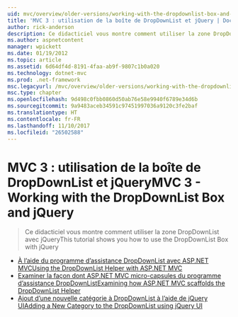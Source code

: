 ```yaml
---
uid: mvc/overview/older-versions/working-with-the-dropdownlist-box-and-jquery/index
title: 'MVC 3 : utilisation de la boîte de DropDownList et jQuery | Documents Microsoft'
author: rick-anderson
description: Ce didacticiel vous montre comment utiliser la zone DropDownList avec jQuery
ms.author: aspnetcontent
manager: wpickett
ms.date: 01/19/2012
ms.topic: article
ms.assetid: 6d64df4d-8191-4faa-ab9f-9807c1b0a020
ms.technology: dotnet-mvc
ms.prod: .net-framework
msc.legacyurl: /mvc/overview/older-versions/working-with-the-dropdownlist-box-and-jquery
msc.type: chapter
ms.openlocfilehash: 9d498c0fbb0860d50ab76e58e9940f6789e34d6b
ms.sourcegitcommit: 9a9483aceb34591c97451997036a9120c3fe2baf
ms.translationtype: HT
ms.contentlocale: fr-FR
ms.lasthandoff: 11/10/2017
ms.locfileid: "26502588"
---
```

<a name="mvc-3---working-with-the-dropdownlist-box-and-jquery"></a><span data-ttu-id="d5ba8-103">MVC 3 : utilisation de la boîte de DropDownList et jQuery</span><span class="sxs-lookup"><span data-stu-id="d5ba8-103">MVC 3 - Working with the DropDownList Box and jQuery</span></span>
====================
> <span data-ttu-id="d5ba8-104">Ce didacticiel vous montre comment utiliser la zone DropDownList avec jQuery</span><span class="sxs-lookup"><span data-stu-id="d5ba8-104">This tutorial shows you how to use the DropDownList Box with jQuery</span></span>


- [<span data-ttu-id="d5ba8-105">À l’aide du programme d’assistance DropDownList avec ASP.NET MVC</span><span class="sxs-lookup"><span data-stu-id="d5ba8-105">Using the DropDownList Helper with ASP.NET MVC</span></span>](using-the-dropdownlist-helper-with-aspnet-mvc.md)
- [<span data-ttu-id="d5ba8-106">Examiner la façon dont ASP.NET MVC micro-capsules du programme d’assistance DropDownList</span><span class="sxs-lookup"><span data-stu-id="d5ba8-106">Examining how ASP.NET MVC scaffolds the DropDownList Helper</span></span>](examining-how-aspnet-mvc-scaffolds-the-dropdownlist-helper.md)
- [<span data-ttu-id="d5ba8-107">Ajout d’une nouvelle catégorie à DropDownList à l’aide de jQuery UI</span><span class="sxs-lookup"><span data-stu-id="d5ba8-107">Adding a New Category to the DropDownList using jQuery UI</span></span>](adding-a-new-category-to-the-dropdownlist-using-jquery-ui.md)
